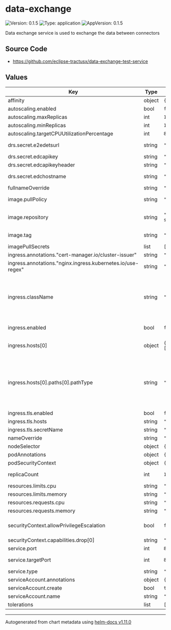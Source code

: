 # data-exchange

![Version: 0.1.5](https://img.shields.io/badge/Version-0.1.5-informational?style=flat-square) ![Type: application](https://img.shields.io/badge/Type-application-informational?style=flat-square) ![AppVersion: 0.1.5](https://img.shields.io/badge/AppVersion-0.1.5-informational?style=flat-square)

Data exchange service is used to exchange the data between connectors

## Source Code

* <https://github.com/eclipse-tractusx/data-exchange-test-service>

## Values

| Key | Type | Default | Description |
|-----|------|---------|-------------|
| affinity | object | `{}` |  |
| autoscaling.enabled | bool | `false` |  |
| autoscaling.maxReplicas | int | `100` |  |
| autoscaling.minReplicas | int | `1` |  |
| autoscaling.targetCPUUtilizationPercentage | int | `80` |  |
| drs.secret.e2edetsurl | string | `""` | URL for E2E data exchange test service |
| drs.secret.edcapikey | string | `""` | Key for EDC API |
| drs.secret.edcapikeyheader | string | `""` | Header for EDC |
| drs.secret.edchostname | string | `""` | EDC connector Hostname  |
| fullnameOverride | string | `""` |  |
| image.pullPolicy | string | `"Always"` | Set the Image Pull Policy |
| image.repository | string | `"ghcr.io/catenax-ng/tx-data-exchange-test-service/dataexchange"` | Image to use for deploying an application |
| image.tag | string | `""` | Image tage is defined in chart appVersion. |
| imagePullSecrets | list | `[]` |  |
| ingress.annotations."cert-manager.io/cluster-issuer" | string | `"letsencrypt-prod"` |  |
| ingress.annotations."nginx.ingress.kubernetes.io/use-regex" | string | `"true"` |  |
| ingress.className | string | `""` | a reference to an Ingress Class resource that contains additional configuration including the name of the controller that should implement the class. |
| ingress.enabled | bool | `false` | If you want to enable or disable the ingress |
| ingress.hosts[0] | object | `{"host":"","paths":[{"path":"/","pathType":"ImplementationSpecific"}]}` | Host of the application on which application runs |
| ingress.hosts[0].paths[0].pathType | string | `"ImplementationSpecific"` | ImplementationSpecific path type matching is up to the IngressClass. Implementations can treat this as a separate pathType or treat it identically to Prefix or Exact path types. |
| ingress.tls.enabled | bool | `false` |  |
| ingress.tls.hosts | string | `""` |  |
| ingress.tls.secretName | string | `"tls-secret"` |  |
| nameOverride | string | `""` |  |
| nodeSelector | object | `{}` |  |
| podAnnotations | object | `{}` |  |
| podSecurityContext | object | `{}` |  |
| replicaCount | int | `1` | Number of Replicas for pods |
| resources.limits.cpu | string | `"500m"` |  |
| resources.limits.memory | string | `"400Mi"` |  |
| resources.requests.cpu | string | `"200m"` |  |
| resources.requests.memory | string | `"300Mi"` |  |
| securityContext.allowPrivilegeEscalation | bool | `false` | Controls whether a process can gain more privileges |
| securityContext.capabilities.drop[0] | string | `"ALL"` |  |
| service.port | int | `80` | Port details for sevice |
| service.targetPort | int | `8080` | Container Port details for sevice |
| service.type | string | `"ClusterIP"` | Type of service |
| serviceAccount.annotations | object | `{}` |  |
| serviceAccount.create | bool | `true` |  |
| serviceAccount.name | string | `""` |  |
| tolerations | list | `[]` |  |

----------------------------------------------
Autogenerated from chart metadata using [helm-docs v1.11.0](https://github.com/norwoodj/helm-docs/releases/v1.11.0)

